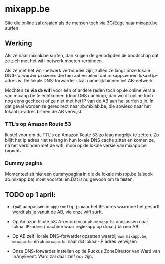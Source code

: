 # mixapp.be

Site die online zal draaien als de mensen toch via 3G/Edge naar mixapp.be surfen

## Werking

Als ze naar mixlab.be surfen, dan krijgen de genodigden de boodschap dat ze zich met het wifi-netwerk moeten verbinden.

Als ze met het wifi-netwerk verbonden zijn, zullen ze langs onze lokale DNS-forwarder passeren die hen zal vertellen dat mixapp.be een lokaal ip-adres is. De lokale DNS-forwarder staat namelijk binnen het AB-netwerk.


Mochten ze **via de wifi** voor één of andere reden toch op de online versie van mixapp.be terechtkomen (door DNS caching), dan wordt online toch nog eens gecheckt of ze niet met het IP van de AB aan het surfen zijn. In dat geval worden ze geredirect naar ab.mixlab.be, die sowieso naar het lokaal ip-adres binnen de AB verwijst.

### TTL's op Amazon Route 53
Ik stel voor om de TTL's op Amazon Route 53 zo laag mogelijk te zetten. Zo blijft het ip adres niet te lang in hun lokale DNS cache zitten en komen ze, na het verbinden met de wifi, mooi op de lokale versie van mixapp.be terecht.

### Dummy pagina
Momenteel zit hier een dummypagina in die de lokale mixapp.be (alsook ab.mixapp.be) moet voorstellen.Dat is nu gewoon om te testen.

## TODO op 1 april:
* ```ipAB``` aanpassen in ```app/config.js``` naar het IP-adres waarmee het gesurft wordt als je vanuit de AB, via onze wifi surft.

* Op Amazon Route 53: A-record voor ```ab.mixapp.be``` aanpassen naar lokaal IP-adres (machine waar regie-app op draait) binnen AB.

* Op AB zelf: lokale DNS-forwarder opzetten waarbij ```www.mixapp.be```, ```mixapp.be``` en ```ab.mixapp.be``` naar dat lokaal-IP adres verwijzen

* Onze DNS-forwarder instellen op de Ruckus ZoneDirector van Ward van InAnyEvent. Ward zal daar zelf ook zijn.

